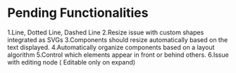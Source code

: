 # Pending Functionalities
1.Line, Dotted Line, Dashed Line
2.Resize issue with custom shapes integrated as SVGs
3.Components should resize automatically based on the text displayed.
4.Automatically organize components based on a layout algorithm
5.Control which elements appear in front or behind others.
6.Issue with editing node ( Editable only on expand)


